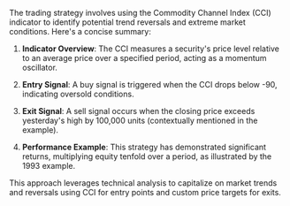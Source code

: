 The trading strategy involves using the Commodity Channel Index (CCI) indicator to identify potential trend reversals and extreme market conditions. Here's a concise summary:

1. **Indicator Overview**: The CCI measures a security's price level relative to an average price over a specified period, acting as a momentum oscillator.

2. **Entry Signal**: A buy signal is triggered when the CCI drops below -90, indicating oversold conditions.

3. **Exit Signal**: A sell signal occurs when the closing price exceeds yesterday's high by 100,000 units (contextually mentioned in the example).

4. **Performance Example**: This strategy has demonstrated significant returns, multiplying equity tenfold over a period, as illustrated by the 1993 example.

This approach leverages technical analysis to capitalize on market trends and reversals using CCI for entry points and custom price targets for exits.
